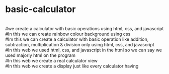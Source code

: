 # basic-calculator
<br>
#we create a calculator with basic operations using html, css, and javascript
<br>
#In this we can create rainbow colour background using css
<br>
#Im this we can create a calculator with basic operation like addition, subtraction, multiplication & division only using html, css, and javascript
<br> 
#In this web we used html, css, and javascript in the html so we can say we used majorly html on the program
<br>
#In this web we create a real calculator view
<br>
#In this web we create a display just like every calculator having
